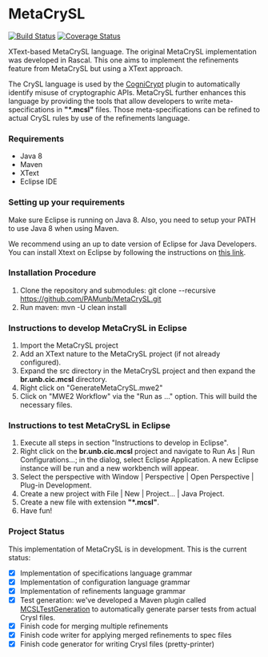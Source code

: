 # MetaCrySL

[![Build Status](https://travis-ci.org/PAMunb/MetaCrySL.svg?branch=master)](https://travis-ci.org/PAMunb/MetaCrySL)
[![Coverage Status](https://coveralls.io/repos/github/PAMunb/MetaCrySL/badge.svg?branch=master)](https://coveralls.io/github/PAMunb/MetaCrySL?branch=master)

XText-based MetaCrySL language. The original MetaCrySL implementation was developed in Rascal. This one aims to implement the refinements feature from MetaCrySL but using a XText approach.

The CrySL language is used by the [CogniCrypt](https://www.eclipse.org/cognicrypt/) plugin to automatically identify misuse of cryptographic APIs. MetaCrySL further enhances this language by providing the tools that allow developers to write meta-specifications in **"*.mcsl"** files. Those meta-specifications can be refined to actual CrySL rules by use of the refinements language.

### Requirements

* Java 8
* Maven
* XText
* Eclipse IDE

### Setting up your requirements

Make sure Eclipse is running on Java 8. Also, you need to setup your PATH to use Java 8 when using Maven.

We recommend using an up to date version of Eclipse for Java Developers. You can install Xtext on Eclipse by following the instructions on [this link](https://www.eclipse.org/Xtext/download.html).

### Installation Procedure

1. Clone the repository and submodules: git clone --recursive https://github.com/PAMunb/MetaCrySL.git
2. Run maven: mvn -U clean install

### Instructions to develop MetaCrySL in Eclipse

1. Import the MetaCrySL project
2. Add an XText nature to the MetaCrySL project (if not already configured).
3. Expand the src directory in the MetaCrySL project and then expand the **br.unb.cic.mcsl** directory.
4. Right click on "GenerateMetaCrySL.mwe2" 
5. Click on "MWE2 Workflow" via the "Run as ..." option. This will build the necessary files.

### Instructions to test MetaCrySL in Eclipse

1. Execute all steps in section "Instructions to develop in Eclipse".
2. Right click on the **br.unb.cic.mcsl** project and navigate to Run As | Run Configurations...; in the dialog, select Eclipse Application. A new Eclipse instance will be run and a new workbench will appear. 
4. Select the perspective with Window | Perspective | Open Perspective | Plug-in Development.
5. Create a new project with File | New | Project... | Java Project.
6. Create a new file with extension **"*.mcsl"**. 
7. Have fun!

### Project Status

This implementation of MetaCrySL is in development. This is the current status:

- [x] Implementation of specifications language grammar
- [x] Implementation of configuration language grammar
- [x] Implementation of refinements language grammar 
- [x] Test generation: we've developed a Maven plugin called [MCSLTestGeneration](https://github.com/PAMunb/MCSLTestGeneration) to automatically generate parser tests from actual Crysl files.
- [x] Finish code for merging multiple refinements
- [x] Finish code writer for applying merged refinements to spec files 
- [x] Finish code generator for writing Crysl files (pretty-printer)
